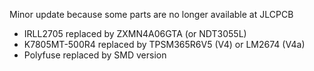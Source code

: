 Minor update because some parts are no longer available at JLCPCB
- IRLL2705 replaced by ZXMN4A06GTA (or NDT3055L)
- K7805MT-500R4 replaced by TPSM365R6V5 (V4) or LM2674 (V4a)
- Polyfuse replaced by SMD version
